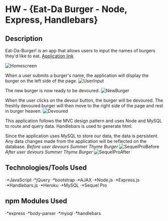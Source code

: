# HW - {Eat-Da Burger - Node, Express, Handlebars}

## Description
Eat-Da-Burger! is an app that allows users to input the names of burgers they'd like to eat.
[Application link](https://nicoles-burger-logger.herokuapp.com/)


![Homescreen](https://github.com/nicolechowt/Burger/blob/master/screenshots/home.jpg)

When a user submits a burger's name, the application will display the burger on the left side of the page.
![UserInput](https://github.com/nicolechowt/Burger/blob/master/screenshots/userInput.jpg)

The new burger is now ready to be devoured. 
![NewBurger](https://github.com/nicolechowt/Burger/blob/master/screenshots/newBurger.jpg)

When the user clicks on the devour button, the burger will be devoured. The freshly devoured burger will then move to the right side of the page and rest in burger heaven.
![Devoured](https://github.com/nicolechowt/Burger/blob/master/screenshots/devoured.jpg)

This application follows the MVC design pattern and uses Node and MySQL to route and query data. Handlebars is used to generate html.

Since the application uses MySQL to store our data, the data is persistent. Any data changes made from the application will be reflected on the database.
*Before user devours Summer Thyme Burger*
![SequelProBefore](https://github.com/nicolechowt/Burger/blob/master/screenshots/sequelpro_before)
*After user devours Summer Thyme Burger*
![SequelProAfter](https://github.com/nicolechowt/Burger/blob/master/screenshots/sequelpro_after.jpg)

## Technologies/Tools Used
⋅*JavaScript
⋅*jQuery
⋅*bootstrap
⋅*AJAX
⋅*Node.js
⋅*Express.js
⋅*Handlebars.js
⋅*Heroku
⋅*MySQL
⋅*Sequel Pro

## npm Modules Used
⋅*express
⋅*body-parser
⋅*mysql
⋅*handlebars
